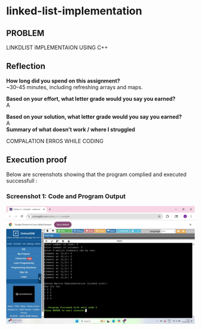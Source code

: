 # linked-list-implementation
## PROBLEM
  LINKDLIST IMPLEMENTAION USING C++



  ## Reflection
**How long did you spend on this assignment?**  
~30–45 minutes, including refreshing arrays and maps.

**Based on your effort, what letter grade would you say you earned?**  
A  

**Based on your solution, what letter grade would you say you earned?**  
A  
**Summary of what doesn’t work / where I struggled** 

COMPALATION ERROS  WHILE CODING

## Execution proof
Below are screenshots showing that the program complied and executed successfull :
### Screenshot 1: Code and Program Output  
![Execution screenshot 1](MAN3.jpg)
